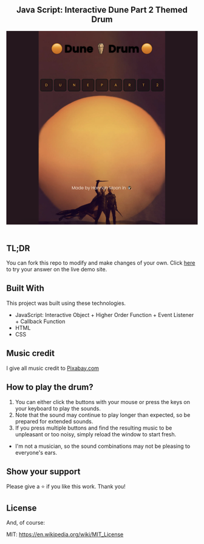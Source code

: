 <h2 align="center">
  Java Script: Interactive Dune Part 2 Themed Drum <br/>
</h2>

<div align="center">
  <img alt="Demo" src="dune2.png">
</div>

<br/>

## TL;DR
You can fork this repo to modify and make changes of your own. 
Click  <a href="https://hannah-moon.github.io/13_ALAB-316.2.1_Interacting-with-the-Browser/">here</a> to try your answer on the live demo site. 

## Built With
This project was built using these technologies.

- JavaScript: Interactive Object + Higher Order Function + Event Listener + Callback Function
- HTML
- CSS

## Music credit 
I give all music credit to <a href="https://pixabay.com/">Pixabay.com</a>

## How to play the drum? 
1. You can either click the buttons with your mouse or press the keys on your keyboard to play the sounds.
2. Note that the sound may continue to play longer than expected, so be prepared for extended sounds.
3. If you press multiple buttons and find the resulting music to be unpleasant or too noisy, simply reload the window to start fresh.

* I'm not a musician, so the sound combinations may not be pleasing to everyone's ears.


## Show your support

Please give a ⭐ if you like this work. Thank you!


## License

And, of course:

MIT: <https://en.wikipedia.org/wiki/MIT_License>
